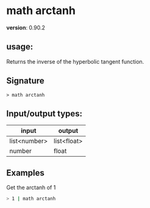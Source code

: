 # math arctanh

**version**: 0.90.2

## **usage**:

Returns the inverse of the hyperbolic tangent function.

## Signature

`> math arctanh `

## Input/output types:

| input          | output        |
| -------------- | ------------- |
| list\<number\> | list\<float\> |
| number         | float         |

## Examples

Get the arctanh of 1

```bash
> 1 | math arctanh
```
